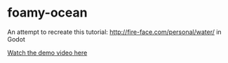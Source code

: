 # foamy-ocean
An attempt to recreate this tutorial: http://fire-face.com/personal/water/ in Godot

[Watch the demo video here](https://streamable.com/4lvdg)
